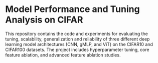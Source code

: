 # Model Performance and Tuning Analysis on CIFAR

This repository contains the code and experiments for evaluating the tuning, scalability, generalization and reliability of three different deep learning model architectures (CNN, gMLP, and ViT) on the CIFAR10 and CIFAR100 datasets. The project includes hyperparameter tuning, core feature ablation, and advanced feature ablation studies.
